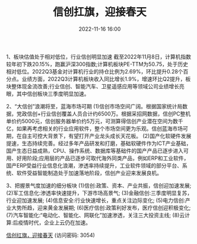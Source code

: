 ﻿---
title: 信创扛旗，迎接春天
date: 2022-11-16 16:00
tags:
- 计算机行业 
updated: 1970-01-01 08:00:00
---

1、板块估值处于相对低位，行业信创明显加速
截至2022年11月8日，计算机指数较年初下跌20.15%，跑赢沪深300指数;计算机板块PE-TTM为50.75，处于历史相对低位。2022Q3基金对计算机行业的持仓比例为2.69%，环比提升0.28个百分点。业绩方面，2022Q3计算机板块收入同比增长1.9%，增速环比Q2提升，板块整体现金流改善;行业信创、智能汽车、卫星遥感应用等领域公司业绩增长亮眼，其中信创板块三季度明显加速。
<!-- more -->
2、“大信创”浪潮将至，蓝海市场可期
(1)信创市场空间广阔。根据国家统计局数据，党政信创+行业信创覆盖人员合计约6500万。根据采招网数据，信创PC整机单价约5000元，信创服务器单价约5万元，可测算得信创产业潜在空间为数千亿，如果再考虑相关的行业应用软件，整个市场空间更为乐观。信创蓝海市场可期，在自主可控大背景下，有望打开产业龙头成长天花板。
(2)国产化软硬件发展提速，生态持续完善。经过多年产品研发和打磨，基础软硬件作为ICT产业基础，国产生态日益成熟，CPU、操作系统、数据库等基础件的国产产品已逐步进入可用、好用阶段;应用层的产品已逐步可取代海外同类产品，例如ERP和工业软件，国产ERP受益行业信息化浪潮，渗透率持续提升，工业软件领域的部分平台、系统、软件受益智能制造处于加速落地阶段，信创产业迎来发展良机。

3、把握景气度加速的细分板块
(1)信创:政策、资本、产业共振，信创迎加速发展;
(2)军工信息化:渗透率快速提升，下游市场高景气;
(3)金融信创:三季度明显复苏，行业迎加速发展;
(4)信息安全:行业快速增长，重点关注边际变化;
(5)电力信创:产业大势所趋，迎来黄金发展期;
(6)医疗信创:政策利好发布，医疗信创迎积极变化;
(7)汽车智能化:“电动化、智能化、网联化”加速渗透，关注三大投资主线;
(8)云计算:后疫情时代，企业上云仍在加速。

[信创扛旗，迎接春天](https://url12.ctfile.com/f/3948612-724528198-038cb4?p=3054)
(访问密码: 3054)


